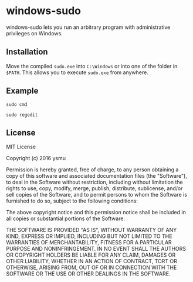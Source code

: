 # windows-sudo
windows-sudo lets you run an arbitrary program with administrative privileges on Windows.

## Installation
Move the compiled ```sudo.exe``` into ```C:\Windows``` or into one of the folder in ```$PATH```.
This allows you to execute ```sudo.exe``` from anywhere.

## Example
```sudo cmd```

```sudo regedit```

## License
MIT License

Copyright (c) 2016 ysmu

Permission is hereby granted, free of charge, to any person obtaining a copy
of this software and associated documentation files (the "Software"), to deal
in the Software without restriction, including without limitation the rights
to use, copy, modify, merge, publish, distribute, sublicense, and/or sell
copies of the Software, and to permit persons to whom the Software is
furnished to do so, subject to the following conditions:

The above copyright notice and this permission notice shall be included in all
copies or substantial portions of the Software.

THE SOFTWARE IS PROVIDED "AS IS", WITHOUT WARRANTY OF ANY KIND, EXPRESS OR
IMPLIED, INCLUDING BUT NOT LIMITED TO THE WARRANTIES OF MERCHANTABILITY,
FITNESS FOR A PARTICULAR PURPOSE AND NONINFRINGEMENT. IN NO EVENT SHALL THE
AUTHORS OR COPYRIGHT HOLDERS BE LIABLE FOR ANY CLAIM, DAMAGES OR OTHER
LIABILITY, WHETHER IN AN ACTION OF CONTRACT, TORT OR OTHERWISE, ARISING FROM,
OUT OF OR IN CONNECTION WITH THE SOFTWARE OR THE USE OR OTHER DEALINGS IN THE
SOFTWARE.